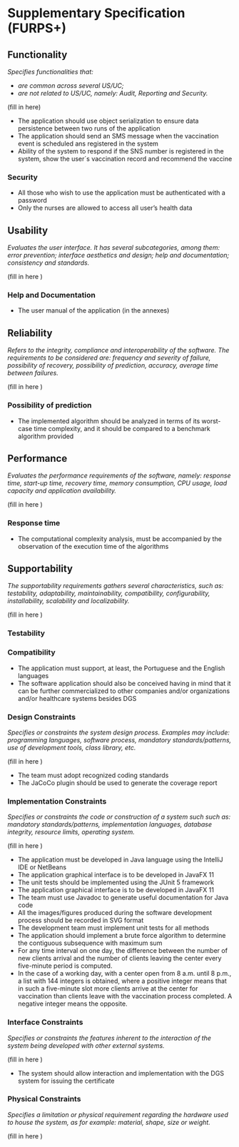 # Supplementary Specification (FURPS+)

## Functionality

_Specifies functionalities that:_

- _are common across several US/UC;_
- _are not related to US/UC, namely: Audit, Reporting and Security._



(fill in here)
- The application should use object serialization to ensure data persistence between two runs of the application
- The application should send an SMS message when the vaccination event is scheduled ans registered in the system
- Ability of the system to respond if the SNS number is registered in the system,  show the user´s vaccination record and recommend the vaccine



### Security
- All those who wish to use the application must be authenticated with a password
- Only the nurses are allowed to access all user’s health data


## Usability

_Evaluates the user interface. It has several subcategories,
among them: error prevention; interface aesthetics and design; help and
documentation; consistency and standards._


(fill in here )


### Help and Documentation
- The user manual of the application (in the annexes)


## Reliability
_Refers to the integrity, compliance and interoperability of the software. The requirements to be considered are: frequency and severity of failure, possibility of recovery, possibility of prediction, accuracy, average time between failures._


(fill in here )

### Possibility of prediction

- The implemented algorithm should be analyzed in
  terms of its worst-case time complexity, and it should be compared to a benchmark algorithm
  provided


## Performance
_Evaluates the performance requirements of the software, namely: response time, start-up time, recovery time, memory consumption, CPU usage, load capacity and application availability._


(fill in here )
### Response time
- The computational complexity analysis, must be accompanied by the observation of the
  execution time of the algorithms


## Supportability
_The supportability requirements gathers several characteristics, such as:
testability, adaptability, maintainability, compatibility,
configurability, installability, scalability and localizability._



(fill in here )
### Testability


### Compatibility
- The application must support, at least, the Portuguese and the English languages
- The software application should also be conceived having in mind that it can be further commercialized to other companies and/or organizations and/or healthcare systems besides DGS



### Design Constraints

_Specifies or constraints the system design process. Examples may include: programming languages, software process, mandatory standards/patterns, use of development tools, class library, etc._


(fill in here )
- The team must adopt recognized coding standards
- The JaCoCo plugin should be used to generate the coverage report


### Implementation Constraints

_Specifies or constraints the code or construction of a system such
such as: mandatory standards/patterns, implementation languages,
database integrity, resource limits, operating system._


(fill in here )
- The application must be developed in Java language using the IntelliJ IDE or NetBeans
- The application graphical interface is to be developed in JavaFX 11
- The unit tests should be implemented using the JUnit 5 framework
- The application graphical interface is to be developed in JavaFX 11
- The team must use Javadoc to generate useful documentation for Java code
- All the images/figures produced during the software development process should be recorded in
  SVG format
- The development team must implement unit tests for all methods
- The application should implement a brute force algorithm  to determine the contiguous subsequence with maximum sum
- For any time interval on one day, the difference between the number of new clients arrival and the number of clients leaving the center every five-minute period is computed.
- In the case of a working day, with a center open from 8 a.m. until 8 p.m., a list with
  144 integers is obtained, where a positive integer means that in such a five-minute slot more clients
  arrive at the center for vaccination than clients leave with the vaccination process completed. A
  negative integer means the opposite.



### Interface Constraints
_Specifies or constraints the features inherent to the interaction of the
system being developed with other external systems._


(fill in here )

- The system should allow interaction and implementation with the DGS system for issuing the certificate

### Physical Constraints

_Specifies a limitation or physical requirement regarding the hardware used to house the system, as for example: material, shape, size or weight._

(fill in here )